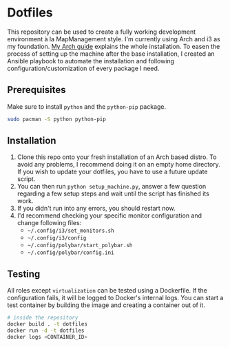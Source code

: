 # Dotfiles

This repository can be used to create a fully working development environment à la MapManagement
style. I'm currently using Arch and i3 as my foundation.
[My Arch guide](https://github.com/MapManagement/dotfiles/blob/master/guides/arch_guide.md) explains
the whole installation. To easen the process of setting up the machine after the base installation,
I created an Ansible playbook to automate the installation and following configuration/customization
of every package I need.

## Prerequisites

Make sure to install ``python`` and the ``python-pip`` package.

```sh
sudo pacman -S python python-pip
```

## Installation

1. Clone this repo onto your fresh installation of an Arch based distro. To avoid any problems, I
recommend doing it on an empty home directory. If you wish to update your dotfiles, you have to
use a future update script.
2. You can then run ``python setup_machine.py``, answer a few question regarding a few setup steps
and wait until the script has finished its work.
3. If you didn't run into any errors, you should restart now.
4. I'd recommend checking your specific monitor configuration and change following files:
    - ``~/.config/i3/set_monitors.sh``
    - ``~/.config/i3/config``
    - ``~/.config/polybar/start_polybar.sh``
    - ``~/.config/polybar/config.ini``

## Testing

All roles except ``virtualization`` can be tested using a Dockerfile. If the configuration fails,
it will be logged to Docker's internal logs. You can start a test container by building the image
and creating a container out of it.

```sh
# inside the repository
docker build . -t dotfiles
docker run -d -t dotfiles
docker logs <CONTAINER_ID>
```
